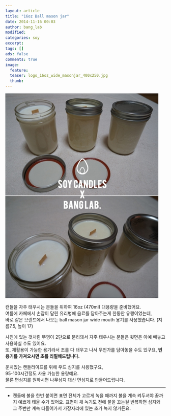 ```yaml
---
layout: article
title: "16oz Ball mason jar"
date: 2014-11-16 00:03
author: bang_lab
modified:
categories: soy
excerpt: 
tags: []
ads: false
comments: true
image:
  feature: 
  teaser: logo_16oz_wide_masonjar_400x250.jpg
  thumb:
---
```


![16oz Ball mason jar](/images/logo_16oz_wide_masonjar.jpg)


캔들을 자주 태우시는 분들을 위하여 16oz (470ml) 대용량을 준비했어요.   
여름에 카페에서 손잡이 달린 유리병에 음료를 담아주는게 한동안 유행이었는데,   
바로 같은 브랜드에서 나오는 ball mason jar wide mouth 용기를 사용했습니다. (지름7.5, 높이 17)    

사진에 있는 것처럼 뚜껑이 2단으로 분리돼서 자주 태우시는 분들은 윗면은 아예 빼놓고 사용하실 수도 있어요.  
또, 재활용이 가능한 용기라서 초를 다 태우고 나서 무언가를 담아놓을 수도 있구요, **빈 용기를 가져오시면 초를 리필해드립니다.**  

운치있는 캔들라이프를 위해 우드 심지를 사용했구요,   
95-100시간정도 사용 가능한 용량예요.  
물론 면심지를 원하시면 나무심지 대신 면심지로 만들어드립니다.  

---------
* 캔들에 불을 한번 붙이면 표면 전체가 고르게 녹을 때까지 불을 계속 켜두셔야 끝까지 예쁘게 태울 수가 있어요. 표면이 채 녹기도 전에 불을 끄는걸 반복하면 심지와 그 주변만 계속 타들어가서 가장자리에 있는 초가 녹지 않거든요.
